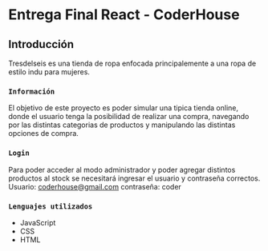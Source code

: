 # Entrega Final React - CoderHouse

## Introducción

Tresdelseis es una tienda de ropa enfocada principalemente a una ropa de estilo
indu para mujeres.

### `Información`

El objetivo de este proyecto es poder simular una tipica tienda online, donde el usuario tenga
la posibilidad de realizar una compra, navegando por las distintas categorias de productos y manipulando las distintas opciones de compra.

### `Login`

Para poder acceder al modo administrador y poder agregar distintos productos al stock se necesitará ingresar el usuario y contraseña correctos.
Usuario: coderhouse@gmail.com
contraseña: coder

### `Lenguajes utilizados`

- JavaScript
- CSS
- HTML

